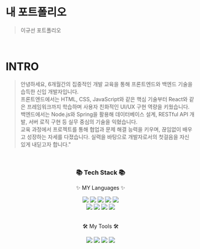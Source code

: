 # 내 포트폴리오
> 이규선 포트폴리오
<br>

# INTRO
> 안녕하세요, 6개월간의 집중적인 개발 교육을 통해 프론트엔드와 백엔드 기술을 습득한 신입 개발자입니다.<br>
> 프론트엔드에서는 HTML, CSS, JavaScript와 같은 핵심 기술부터 React와 같은 프레임워크까지 학습하며 사용자 친화적인 UI/UX 구현 역량을 키웠습니다.<br>
> 백엔드에서는 Node.js와 Spring을 활용해 데이터베이스 설계, RESTful API 개발, 서버 로직 구현 등 실무 중심의 기술을 익혔습니다.<br>
> 교육 과정에서 프로젝트를 통해 협업과 문제 해결 능력을 키우며, 끊임없이 배우고 성장하는 자세를 다졌습니다. 실력을 바탕으로 개발자로서의 첫걸음을 자신 있게 내딛고자 합니다."
<br>


<div align=center>
	<h3>📚 Tech Stack 📚</h3>
	<p>✨ MY Languages ✨</p>
</div>
<div align="center">
	<img src="https://img.shields.io/badge/Java-007396?style=flat&logo=Conda-Forge&logoColor=white" />
	<img src="https://img.shields.io/badge/HTML5-E34F26?style=flat&logo=HTML5&logoColor=white" />
	<img src="https://img.shields.io/badge/CSS3-1572B6?style=flat&logo=CSS3&logoColor=white" />
	<img src="https://img.shields.io/badge/JavaScript-F7DF1E?style=flat&logo=JavaScript&logoColor=white" />
	<img src="https://img.shields.io/badge/jQuery-0769AD?style=flat&logo=jQuery&logoColor=white" />
	<br>
	<img src="https://img.shields.io/badge/Spring-6DB33F?style=flat&logo=Spring&logoColor=white" />
	<img src="https://img.shields.io/badge/Mybatis-000000?style=flat&logo=Fluentd&logoColor=white" />
  <img src="https://img.shields.io/badge/Oracle%20SQL-F80000?style=flat&logo=Oracle&logoColor=white" />
	<img src="https://img.shields.io/badge/MySQL-4479A1?style=flat&logo=MySQL&logoColor=white" />
	<br>	
</div>
<br>
<div align=center>
	<p>🛠 My Tools 🛠</p>
</div>
<div align=center>
	<img src="https://img.shields.io/badge/Eclipse%20IDE-2C2255?style=flat&logo=EclipseIDE&logoColor=white" />
	<img src="https://img.shields.io/badge/Visual%20Studio%20Code-007ACC?style=flat&logo=VisualStudioCode&logoColor=white" />  
	<img src="https://img.shields.io/badge/Tomcat-F8DC75?style=flat&logo=ApacheTomcat&logoColor=white" />
	<img src="https://img.shields.io/badge/GitHub-181717?style=flat&logo=GitHub&logoColor=white" />
	<br>
</div>
<br>
